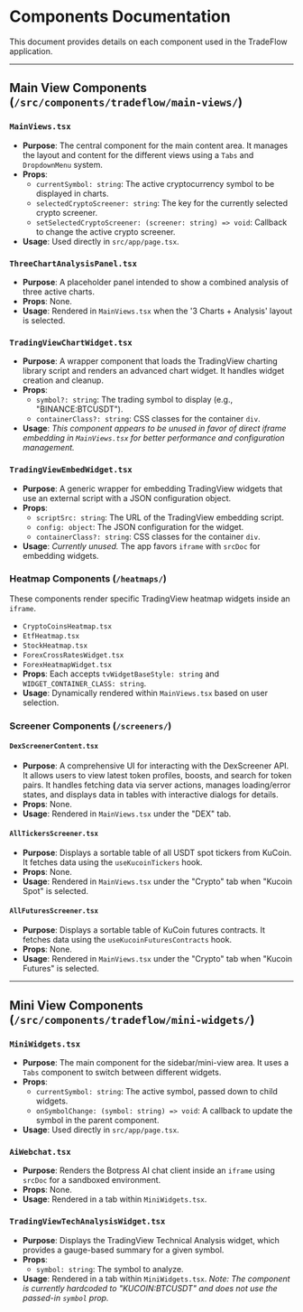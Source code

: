 # Components Documentation

This document provides details on each component used in the TradeFlow application.

---

## Main View Components (`/src/components/tradeflow/main-views/`)

### `MainViews.tsx`
- **Purpose**: The central component for the main content area. It manages the layout and content for the different views using a `Tabs` and `DropdownMenu` system.
- **Props**:
    - `currentSymbol: string`: The active cryptocurrency symbol to be displayed in charts.
    - `selectedCryptoScreener: string`: The key for the currently selected crypto screener.
    - `setSelectedCryptoScreener: (screener: string) => void`: Callback to change the active crypto screener.
- **Usage**: Used directly in `src/app/page.tsx`.

### `ThreeChartAnalysisPanel.tsx`
- **Purpose**: A placeholder panel intended to show a combined analysis of three active charts.
- **Props**: None.
- **Usage**: Rendered in `MainViews.tsx` when the '3 Charts + Analysis' layout is selected.

### `TradingViewChartWidget.tsx`
- **Purpose**: A wrapper component that loads the TradingView charting library script and renders an advanced chart widget. It handles widget creation and cleanup.
- **Props**:
    - `symbol?: string`: The trading symbol to display (e.g., "BINANCE:BTCUSDT").
    - `containerClass?: string`: CSS classes for the container `div`.
- **Usage**: *This component appears to be unused in favor of direct iframe embedding in `MainViews.tsx` for better performance and configuration management.*

### `TradingViewEmbedWidget.tsx`
- **Purpose**: A generic wrapper for embedding TradingView widgets that use an external script with a JSON configuration object.
- **Props**:
    - `scriptSrc: string`: The URL of the TradingView embedding script.
    - `config: object`: The JSON configuration for the widget.
    - `containerClass?: string`: CSS classes for the container `div`.
- **Usage**: *Currently unused.* The app favors `iframe` with `srcDoc` for embedding widgets.

### Heatmap Components (`/heatmaps/`)
These components render specific TradingView heatmap widgets inside an `iframe`.
- `CryptoCoinsHeatmap.tsx`
- `EtfHeatmap.tsx`
- `StockHeatmap.tsx`
- `ForexCrossRatesWidget.tsx`
- `ForexHeatmapWidget.tsx`
- **Props**: Each accepts `tvWidgetBaseStyle: string` and `WIDGET_CONTAINER_CLASS: string`.
- **Usage**: Dynamically rendered within `MainViews.tsx` based on user selection.

### Screener Components (`/screeners/`)

#### `DexScreenerContent.tsx`
- **Purpose**: A comprehensive UI for interacting with the DexScreener API. It allows users to view latest token profiles, boosts, and search for token pairs. It handles fetching data via server actions, manages loading/error states, and displays data in tables with interactive dialogs for details.
- **Props**: None.
- **Usage**: Rendered in `MainViews.tsx` under the "DEX" tab.

#### `AllTickersScreener.tsx`
- **Purpose**: Displays a sortable table of all USDT spot tickers from KuCoin. It fetches data using the `useKucoinTickers` hook.
- **Props**: None.
- **Usage**: Rendered in `MainViews.tsx` under the "Crypto" tab when "Kucoin Spot" is selected.

#### `AllFuturesScreener.tsx`
- **Purpose**: Displays a sortable table of KuCoin futures contracts. It fetches data using the `useKucoinFuturesContracts` hook.
- **Props**: None.
- **Usage**: Rendered in `MainViews.tsx` under the "Crypto" tab when "Kucoin Futures" is selected.

---

## Mini View Components (`/src/components/tradeflow/mini-widgets/`)

### `MiniWidgets.tsx`
- **Purpose**: The main component for the sidebar/mini-view area. It uses a `Tabs` component to switch between different widgets.
- **Props**:
    - `currentSymbol: string`: The active symbol, passed down to child widgets.
    - `onSymbolChange: (symbol: string) => void`: A callback to update the symbol in the parent component.
- **Usage**: Used directly in `src/app/page.tsx`.

### `AiWebchat.tsx`
- **Purpose**: Renders the Botpress AI chat client inside an `iframe` using `srcDoc` for a sandboxed environment.
- **Props**: None.
- **Usage**: Rendered in a tab within `MiniWidgets.tsx`.

### `TradingViewTechAnalysisWidget.tsx`
- **Purpose**: Displays the TradingView Technical Analysis widget, which provides a gauge-based summary for a given symbol.
- **Props**:
    - `symbol: string`: The symbol to analyze.
- **Usage**: Rendered in a tab within `MiniWidgets.tsx`. *Note: The component is currently hardcoded to "KUCOIN:BTCUSDT" and does not use the passed-in `symbol` prop.*
